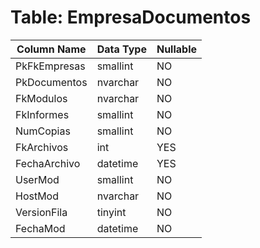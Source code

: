 # Table: EmpresaDocumentos

| Column Name | Data Type | Nullable |
|-------------|-----------|----------|
| PkFkEmpresas | smallint | NO |
| PkDocumentos | nvarchar | NO |
| FkModulos | nvarchar | NO |
| FkInformes | smallint | NO |
| NumCopias | smallint | NO |
| FkArchivos | int | YES |
| FechaArchivo | datetime | YES |
| UserMod | smallint | NO |
| HostMod | nvarchar | NO |
| VersionFila | tinyint | NO |
| FechaMod | datetime | NO |
